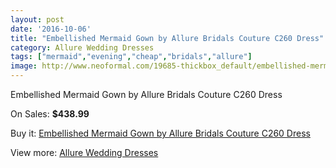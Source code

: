 ```yaml
---
layout: post
date: '2016-10-06'
title: "Embellished Mermaid Gown by Allure Bridals Couture C260 Dress"
category: Allure Wedding Dresses
tags: ["mermaid","evening","cheap","bridals","allure"]
image: http://www.neoformal.com/19685-thickbox_default/embellished-mermaid-gown-by-allure-bridals-couture-c260-dress.jpg
---
```

Embellished Mermaid Gown by Allure Bridals Couture C260 Dress

On Sales: **$438.99**
<a href="https://www.neoformal.com/en/allure-wedding-dresses-2014/6296-embellished-mermaid-gown-by-allure-bridals-couture-c260-dress.html"><amp-img layout="responsive" width="600" height="600" src="//www.neoformal.com/19685-thickbox_default/embellished-mermaid-gown-by-allure-bridals-couture-c260-dress.jpg" alt="Embellished Mermaid Gown by Allure Bridals Couture C260 Dress 0" /></a>
<a href="https://www.neoformal.com/en/allure-wedding-dresses-2014/6296-embellished-mermaid-gown-by-allure-bridals-couture-c260-dress.html"><amp-img layout="responsive" width="600" height="600" src="//www.neoformal.com/19686-thickbox_default/embellished-mermaid-gown-by-allure-bridals-couture-c260-dress.jpg" alt="Embellished Mermaid Gown by Allure Bridals Couture C260 Dress 1" /></a>
<a href="https://www.neoformal.com/en/allure-wedding-dresses-2014/6296-embellished-mermaid-gown-by-allure-bridals-couture-c260-dress.html"><amp-img layout="responsive" width="600" height="600" src="//www.neoformal.com/19687-thickbox_default/embellished-mermaid-gown-by-allure-bridals-couture-c260-dress.jpg" alt="Embellished Mermaid Gown by Allure Bridals Couture C260 Dress 2" /></a>
<a href="https://www.neoformal.com/en/allure-wedding-dresses-2014/6296-embellished-mermaid-gown-by-allure-bridals-couture-c260-dress.html"><amp-img layout="responsive" width="600" height="600" src="//www.neoformal.com/19688-thickbox_default/embellished-mermaid-gown-by-allure-bridals-couture-c260-dress.jpg" alt="Embellished Mermaid Gown by Allure Bridals Couture C260 Dress 3" /></a>
<a href="https://www.neoformal.com/en/allure-wedding-dresses-2014/6296-embellished-mermaid-gown-by-allure-bridals-couture-c260-dress.html"><amp-img layout="responsive" width="600" height="600" src="//www.neoformal.com/19689-thickbox_default/embellished-mermaid-gown-by-allure-bridals-couture-c260-dress.jpg" alt="Embellished Mermaid Gown by Allure Bridals Couture C260 Dress 4" /></a>
<a href="https://www.neoformal.com/en/allure-wedding-dresses-2014/6296-embellished-mermaid-gown-by-allure-bridals-couture-c260-dress.html"><amp-img layout="responsive" width="600" height="600" src="//www.neoformal.com/19690-thickbox_default/embellished-mermaid-gown-by-allure-bridals-couture-c260-dress.jpg" alt="Embellished Mermaid Gown by Allure Bridals Couture C260 Dress 5" /></a>

Buy it: [Embellished Mermaid Gown by Allure Bridals Couture C260 Dress](https://www.neoformal.com/en/allure-wedding-dresses-2014/6296-embellished-mermaid-gown-by-allure-bridals-couture-c260-dress.html "Embellished Mermaid Gown by Allure Bridals Couture C260 Dress")

View more: [Allure Wedding Dresses](https://www.neoformal.com/en/82-allure-wedding-dresses-2014 "Allure Wedding Dresses")